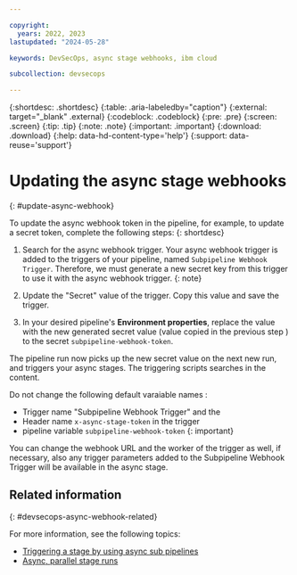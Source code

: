 ```yaml
---

copyright:
  years: 2022, 2023
lastupdated: "2024-05-28"

keywords: DevSecOps, async stage webhooks, ibm cloud

subcollection: devsecops

---
```


{:shortdesc: .shortdesc}
{:table: .aria-labeledby="caption"}
{:external: target="_blank" .external}
{:codeblock: .codeblock}
{:pre: .pre}
{:screen: .screen}
{:tip: .tip}
{:note: .note}
{:important: .important}
{:download: .download}
{:help: data-hd-content-type='help'}
{:support: data-reuse='support'}

# Updating the async stage webhooks
{: #update-async-webhook}

To update the async webhook token in the pipeline, for example, to update a secret token, complete the following steps:
{: shortdesc}

1. Search for the async webhook trigger.
    Your async webhook trigger is added to the triggers of your pipeline, named `Subpipeline Webhook Trigger`. Therefore, we must generate a new secret key from this trigger to use it with the async webhook trigger. {: note}

1. Update the "Secret" value of the trigger. Copy this value and save the trigger.
1. In your desired pipeline's **Environment properties**, replace the value with the new generated secret value (value copied in the previous step ) to the secret `subpipeline-webhook-token`.

The pipeline run now picks up the new secret value on the next new run, and triggers your async stages. The triggering scripts searches in the content.

Do not change the following default varaiable names :
- Trigger name "Subpipeline Webhook Trigger" and the
- Header name `x-async-stage-token` in the trigger
-  pipeline variable `subpipeline-webhook-token`
{: important}

You can change the webhook URL and the worker of the trigger as well, if necessary, also any trigger parameters added to the Subpipeline Webhook Trigger will be available in the async stage.

## Related information
{: #devsecops-async-webhook-related}

For more information, see the following topics:
- [Triggering a stage by using async sub pipelines](/docs/devsecops?topic=devsecops-devsecops-async-sub-pipelines)
- [Async, parallel stage runs](/docs/devsecops?topic=devsecops-devsecops-async-stages)
